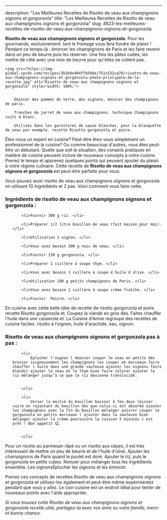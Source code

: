 ---
description: "Les Meilleures Recettes de Risotto de veau aux champignons oignons et gorgonzola"
title: "Les Meilleures Recettes de Risotto de veau aux champignons oignons et gorgonzola"
slug: 4623-les-meilleures-recettes-de-risotto-de-veau-aux-champignons-oignons-et-gorgonzola

<p>
	<strong>Risotto de veau aux champignons oignons et gorgonzola</strong>. 
	Pour les gourmands, exclusivement. tant le fromage vous fera fondre de plaisir ! Pendant ce temps-là : émincer les champignons de Paris et les faire revenir dans un peu de beurre puis les réserver. Une fois les pâtes cuites, les mettre de côté avec une noix de beurre pour qu&#39;elles ne collent pas.
</p>
<p>
	
	<img src="https://img-global.cpcdn.com/recipes/3b3b9e404ffb59de/751x532cq70/risotto-de-veau-aux-champignons-oignons-et-gorgonzola-photo-principale-de-la-recette.jpg" alt="Risotto de veau aux champignons oignons et gorgonzola" style="width: 100%;">
	
	
		Emincer des pommes de terre, des oignons, émincer des champignons de paris.
	
		Tranches de jarret de veau aux champignons. technique Champignons cuits à blanc.
	
		Utilisés dans les garnitures de sauce blanches, pour la blanquette de veau par exemple. recette Risotto gorgonzola et poire.
	
</p>

Êtes-vous un expert en cuisine? Peut-être êtes-vous simplement un professionnel de la cuisine? Ou comme beaucoup d'autres, vous êtes peut-être un débutant. Quelle que soit la situation, des conseils pratiques en matière de cuisine peuvent inclure de nouveaux concepts à votre cuisine. Prenez le temps et apprenez quelques points qui peuvent ajouter du plaisir à votre régime culinaire. Cette recette de <strong> Risotto de veau aux champignons oignons et gorgonzola </strong> est peut-être parfaite pour vous.

<!--inarticleads1-->

Vous pouvez avoir risotto de veau aux champignons oignons et gorgonzola en utilisant 10 Ingrédients et 2 pas. Voici comment vous faire cette.

<h3>Ingrédients de risotto de veau aux champignons oignons et gorgonzola :</h3>

<ol>
	
		<li>Fournir 300 g riz. </li>
	
		<li>Préparer 1/2 litre bouillon de veau (fait maison pour moi). </li>
	
		<li>Utilisation 1 oignon. </li>
	
		<li>Vous avez besoin 300 g noix de veau. </li>
	
		<li>Fournir 150 g gorgonzola. </li>
	
		<li>Préparer 1 cuillère à soupe thym. </li>
	
		<li>Vous avez besoin 1 cuillère à soupe d huile d olive. </li>
	
		<li>Utilisation 100 g petits champignons de Paris. </li>
	
		<li>Vous avez besoin 1 cuillère à soupe crème fraîche. </li>
	
		<li>Fournir  Poivre. </li>
	
</ol>

En cuisine avec cette belle idée de recette de risotto gorgonzola et poire. recette Risotto gorgonzola et. Coupez la viande en gros dés. Faites chauffer l&#39;huile dans une casserole et. La Cuisine d&#39;Annie regroupe des recettes de cuisine faciles. risotto à l&#39;oignon, huile d&#39;arachide, eau, oignon. 

<!--inarticleads2-->

<h3>Risotto de veau aux champignons oignons et gorgonzola pas à pas :</h3>

<ol>
	
		<li>
			Éplucher l’oignon l émincer couper le veau en petits dés brosser soigneusement les champignons les couper en morceaux faire chauffer l huile dans une grande sauteuse ajouter les oignons faire blondir ajouter le veau et le thym bien faire colorer ajouter le riz mélanger jusqu’à ce que le riz devienne translucide.
			
			
		</li>
	
		<li>
			Verser la moitié du bouillon baisser à feu doux laisser cuire en rajoutant du bouillon dès que celui-ci est absorbé ajouter les champignons avec la fin du bouillon mélanger poivrer couper le gorgonzola en petits morceaux l ajouter dans la sauteuse bien mélanger ajouter la crème poursuivre la cuisson 5 minutes c est prêt ! Bon appétit 😋.
			
			
		</li>
	
</ol>

Pour un risotto au parmesan râpé ou un risotto aux cèpes, il est très intéressant de mettre un peu de beurre et de l&#39;huile d&#39;olive. Ajouter les champignons de Paris quand le poulet est doré. Ajouter le riz, puis le gorgonzola en petits cubes. Remuer pour mélanger tous les ingrédients ensemble. Les oignonsÉplucher les oignons et les émincer. 

<!--inarticleads1-->

<p>
Prenez ces concepts de recettes Risotto de veau aux champignons oignons et gorgonzola et utilisez-les également et peut-être même expérimentez pendant que vous y allez. Le coin cuisine est un endroit idéal pour tenter de nouveaux points avec l'aide appropriée.
</p>

<p>
<i>Si vous trouvez cette Risotto de veau aux champignons oignons et gorgonzola recette utile, partagez-la avec vos amis ou votre famille, merci et bonne chance.</i>
</p>
